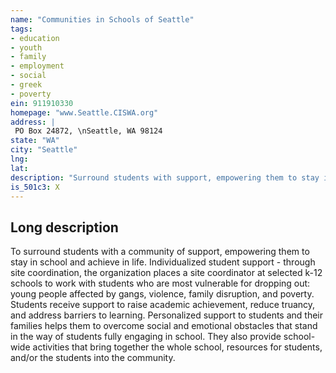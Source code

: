 ```yaml
---
name: "Communities in Schools of Seattle"
tags:
- education
- youth
- family
- employment
- social
- greek
- poverty
ein: 911910330
homepage: "www.Seattle.CISWA.org"
address: |
 PO Box 24872, \nSeattle, WA 98124
state: "WA"
city: "Seattle"
lng: 
lat: 
description: "Surround students with support, empowering them to stay in school and achieve in life. "
is_501c3: X
---
```


## Long description

To surround students with a community of support, empowering them to stay in school and achieve in life. Individualized student support - through site coordination, the organization places a site coordinator at selected k-12 schools to work with students who are most vulnerable for dropping out: young people affected by gangs, violence, family disruption, and poverty. Students receive support to raise academic achievement, reduce truancy, and address barriers to learning. Personalized support to students and their families helps them to overcome social and emotional obstacles that stand in the way of students fully engaging in school. They also provide school-wide activities that bring together the whole school, resources for students, and/or the students into the community. 
